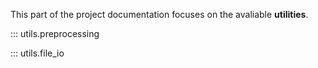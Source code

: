 This part of the project documentation focuses on
the avaliable **utilities**.

::: utils.preprocessing

::: utils.file_io